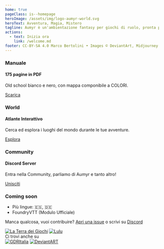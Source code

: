 ```yaml
---
home: true
pageClass: is--homepage
heroImage: /assets/img/logo-aumyr-world.svg
heroText: Avventura, Magia, Mistero
tagline: Aumyr è un'ambientazione fantasy per giochi di ruolo, pronta per le tue avventure.
actions:
  - text: Inizia ora
    link: /welcome.md
footer: CC-BY-SA 4.0 Marco Bertolini • Images © DeviantArt, Midjourney
---
```


<div class="home-features">
  <div class="card">
    <div class="card-body">
      <h3>Manuale</h3>
      <h4>175 pagine in PDF</h4>
      <p>
      Old school bianco e nero, con mappa componibile a COLORI.
      </p>
      <a class="btn" href="/assets/contents/aumyr.pdf" target="_blank" rel="noopener">Scarica</a>
    </div>
  </div>
  <div class="card">
    <div class="card-body">
      <h3>World</h3>
      <h4>Atlante Interattivo</h4>
      <p>
      Cerca ed esplora i luoghi del mondo durante le tue avventure.
      </p>
      <a class="btn" href="https://atlas.aumyr.world/it/aumyr.html" target="_blank">Esplora</a>
    </div>
  </div>
  <div class="card">
    <div class="card-body">
      <h3>Community</h3>
      <h4>Discord Server</h4>
      <p>
      Entra nella Community, parliamo di Aumyr e tanto altro!
      </p>
      <a class="btn" href="https://discord.gg/HP9bA4Z" target="_blank" rel="noopener">Unisciti</a>
    </div>
  </div>
  <div class="card is-comingsoon">
    <div class="card-body">
      <h3>Coming soon</h3>
      <ul style="margin-bottom:0;">
        <li>Più lingue: 🇪🇸, 🇩🇪</li>
        <li>FoundryVTT (Modulo Ufficiale)</li>
      </ul>
    </div>
  </div>
</div>

<div class="home-footer-text-bottom">
  <p>Manca qualcosa, vuoi contribuire? <a href="https://github.com/bertolinimarco/aumyr-rpg-setting/issues" target="_blank">Apri una issue</a> o scrivi su <a href="https://discord.gg/HP9bA4Z">Discord</a></p>
</div>

<div class="home-feat-logos">
  <!-- <a href="https://www.drivethrurpg.com/product/465964/Aumyr" target="_blank"><img src="/assets/img/logo-dtr.png" alt="DriveThruRPG.com"></a> -->
  <a href="https://www.terradeigiochi.it/brand/346-marco-bertolini" target="_blank"><img src="/assets/img/logo-tdg.png" alt="La Terra dei Giochi"></a>
  <a href="https://www.lulu.com/it/shop/marco-bertolini/aumyr-ambientazione-fantasy-per-giochi-di-ruolo/ebook/product-21447745.html?q=&page=1&pageSize=4" target="_blank"><img src="/assets/img/logo-lulu.png" alt="Lulu"></a>
</div>

<div class="home-feat-logos is-small">
  <div class="title">Ci trovi anche su</div>
  <a href="https://www.gdrzine.com/2014/03/27/il-free-to-play-della-settimana-aumyr/" target="_blank"><img src="/assets/img/logo-gdritalia.png" alt="GDRItalia"></a>
  <a href="https://www.deviantart.com/aumyr-it" target="_blank"><img src="/assets/img/logo-deviantart.png" alt="DeviantART"></a> 
</div>
